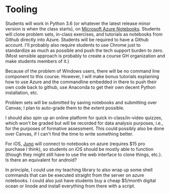 # Tooling

Students will work in Python 3.6 (or whatever the latest release minor version is when the class starts), on [Microsoft Azure Notebooks](https://notebooks.azure.com). Students will clone problem sets, in-class exercises, and tutorials as notebooks from Github directly into Azure. Students will be required to have a Github account. I'll probably also require students to use Chrome just to standardize as much as possible and push the tech support burden to zero. (Most sensible approach is probably to create a course GH organization and make students members of it.)

Because of the problem of Windows users, there will be no command line component to this course. However, I will make bonus tutorials explaining how to use Azure and the commandline embedded in there to push their own code back to github, use Anaconda to get their own decent Python installation, etc. 

Problem sets will be submitted by saving notebooks and submitting over Canvas; I plan to auto-grade them to the extent possible. 

I should also spin up an online platform for quick in-class/in-video quizzes, which won't be graded but will be recorded for data analysis purposes, i.e., for the purposes of formative assessment. This could possibly also be done over Canvas, if I can't find the time to write something better. 

For iOS, [Juno](https://juno.sh) will connect to notebooks on azure (requires $15 pro purchase I think), so students on iOS should be mostly able to function (though they might still have to use the web interface to clone things, etc.).  Is there an equivalent for android?  

In principle, I could use my teaching library to also wrap up some shell commands that can be executed straight from the server on azure notebooks.  I could also just have students buy a cheap $5/month digital ocean or linode and install everything from there with a script. 